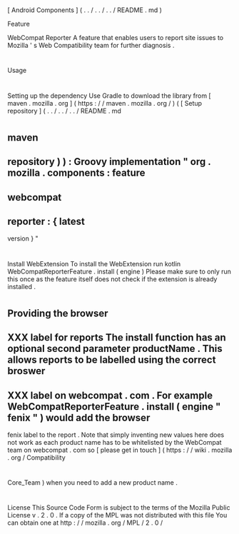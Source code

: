 #
[
Android
Components
]
(
.
.
/
.
.
/
.
.
/
README
.
md
)
>
Feature
>
WebCompat
Reporter
A
feature
that
enables
users
to
report
site
issues
to
Mozilla
'
s
Web
Compatibility
team
for
further
diagnosis
.
#
#
Usage
#
#
#
Setting
up
the
dependency
Use
Gradle
to
download
the
library
from
[
maven
.
mozilla
.
org
]
(
https
:
/
/
maven
.
mozilla
.
org
/
)
(
[
Setup
repository
]
(
.
.
/
.
.
/
.
.
/
README
.
md
#
maven
-
repository
)
)
:
Groovy
implementation
"
org
.
mozilla
.
components
:
feature
-
webcompat
-
reporter
:
{
latest
-
version
}
"
#
#
#
Install
WebExtension
To
install
the
WebExtension
run
kotlin
WebCompatReporterFeature
.
install
(
engine
)
Please
make
sure
to
only
run
this
once
as
the
feature
itself
does
not
check
if
the
extension
is
already
installed
.
#
#
#
Providing
the
browser
-
XXX
label
for
reports
The
install
function
has
an
optional
second
parameter
productName
.
This
allows
reports
to
be
labelled
using
the
correct
broswer
-
XXX
label
on
webcompat
.
com
.
For
example
WebCompatReporterFeature
.
install
(
engine
"
fenix
"
)
would
add
the
browser
-
fenix
label
to
the
report
.
Note
that
simply
inventing
new
values
here
does
not
work
as
each
product
name
has
to
be
whitelisted
by
the
WebCompat
team
on
webcompat
.
com
so
[
please
get
in
touch
]
(
https
:
/
/
wiki
.
mozilla
.
org
/
Compatibility
#
Core_Team
)
when
you
need
to
add
a
new
product
name
.
#
#
License
This
Source
Code
Form
is
subject
to
the
terms
of
the
Mozilla
Public
License
v
.
2
.
0
.
If
a
copy
of
the
MPL
was
not
distributed
with
this
file
You
can
obtain
one
at
http
:
/
/
mozilla
.
org
/
MPL
/
2
.
0
/
